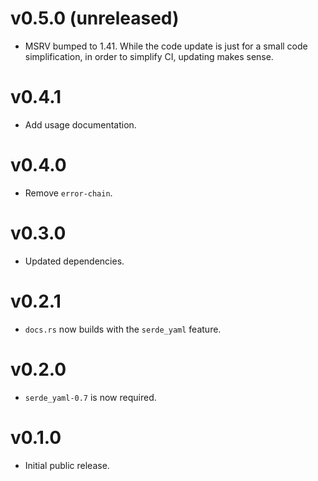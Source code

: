 # v0.5.0 (unreleased)

  * MSRV bumped to 1.41. While the code update is just for a small code
    simplification, in order to simplify CI, updating makes sense.

# v0.4.1

  * Add usage documentation.

# v0.4.0

  * Remove `error-chain`.

# v0.3.0

  * Updated dependencies.

# v0.2.1

  * `docs.rs` now builds with the `serde_yaml` feature.

# v0.2.0

  * `serde_yaml-0.7` is now required.

# v0.1.0

  * Initial public release.

